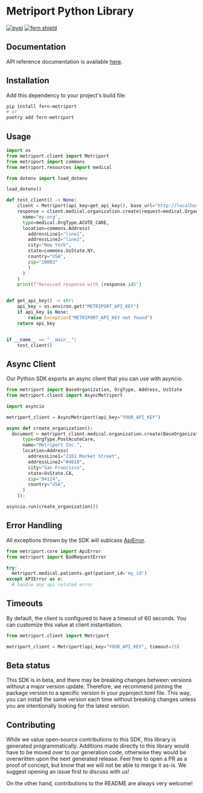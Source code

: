 
# Metriport Python Library

[![pypi](https://img.shields.io/pypi/v/fern-metriport.svg)](https://pypi.python.org/pypi/fern-metriport)
[![fern shield](https://img.shields.io/badge/%F0%9F%8C%BF-SDK%20generated%20by%20Fern-brightgreen)](https://github.com/fern-api/fern)

## Documentation

API reference documentation is available [here](https://docs.metriport.com/home/welcome).

## Installation

Add this dependency to your project's build file:

```bash
pip install fern-metriport
# or
poetry add fern-metriport
```

## Usage
```python
import os
from metriport.client import Metriport
from metriport import commons
from metriport.resources import medical

from dotenv import load_dotenv

load_dotenv()

def test_client() -> None:
    client = Metriport(api_key=get_api_key(), base_url="http://localhost:8080")
    response = client.medical.organization.create(request=medical.OrganizationCreate(
      name="my-org", 
      type=medical.OrgType.ACUTE_CARE, 
      location=commons.Address(
        addressLine1="line1",
        addressLine2="line2",
        city="New York",
        state=commons.UsState.NY,
        country="USA",
        zip="10003"
        )
      )
    )
    print(f"Received response with {response.id}")


def get_api_key() -> str:
    api_key = os.environ.get("METRIPORT_API_KEY")
    if api_key is None:
        raise Exception("METRIPORT_API_KEY not found")
    return api_key


if __name__ == "__main__":
    test_client()
```

## Async Client
Our Python SDK exports an async client that you can use with asyncio. 

```python
from metriport import BaseOrganization, OrgType, Address, UsState
from metriport.client import AsyncMetriport

import asyncio

metriport_client = AsyncMetriport(api_key="YOUR_API_KEY")

async def create_organization():
  document = metriport_client.medical.organization.create(BaseOrganization(
      type=OrgType.PostAcuteCare,
      name="Metriport Inc.",
      location=Address(
        addressLine1="2261 Market Street",
        addressLine2="#4818",
        city="San Francisco",
        state=UsState.CA,
        zip="94114",
        country="USA",
      )
    ));

asyncio.run(create_organization())
```

## Error Handling
All exceptions thrown by the SDK will sublcass [ApiError](./src/metriport/core/api_error.py). 

```python
from metriport.core import ApiError
from metriport import BadRequestError

try:
  metriport.medical.patients.get(patient_id='my_id')
except APIError as e:  
  # handle any api related error
```

## Timeouts
By default, the client is configured to have a timeout of 60 seconds. You can customize this value at client instantiation.

```python
from metriport.client import Metriport

metriport_client = Metriport(api_key="YOUR_API_KEY", timeout=15)
```

## Beta status

This SDK is in beta, and there may be breaking changes between versions without a major version update. Therefore, we recommend pinning the package version to a specific version in your pyproject.toml file. This way, you can install the same version each time without breaking changes unless you are intentionally looking for the latest version.

## Contributing

While we value open-source contributions to this SDK, this library is generated programmatically. Additions made directly to this library would have to be moved over to our generation code, otherwise they would be overwritten upon the next generated release. Feel free to open a PR as a proof of concept, but know that we will not be able to merge it as-is. We suggest opening an issue first to discuss with us!

On the other hand, contributions to the README are always very welcome!
